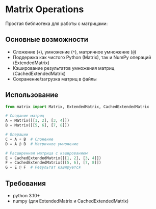 # Matrix Operations

Простая библиотека для работы с матрицами:

## Основные возможности
- Сложение (`+`), умножение (`*`), матричное умножение (`@`)
- Поддержка как чистого Python (Matrix), так и NumPy операций (ExtendedMatrix)
- Кэширование результатов умножения матриц (CachedExtendedMatrix)
- Сохранение/загрузка матриц в файлы

## Использование
```python
from matrix import Matrix, ExtendedMatrix, CachedExtendedMatrix

# Создание матриц
A = Matrix([[1, 2], [3, 4]])
B = Matrix([[5, 6], [7, 8]])

# Операции
C = A + B  # Сложение
D = A @ B  # Матричное умножение

# Расширенная матрица с кэшированием
E = CachedExtendedMatrix([[1, 2], [3, 4]])
F = CachedExtendedMatrix([[5, 6], [7, 8]])
G = E @ F  # Результат кэшируется
```

## Требования
- python 3.10+
- numpy (для ExtendedMatrix и CachedExtendedMatrix)
